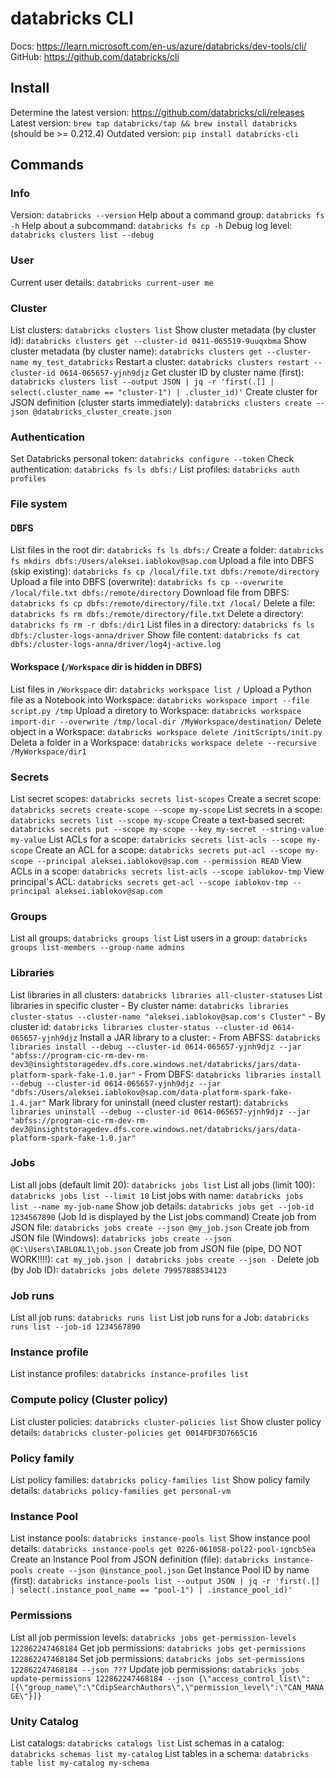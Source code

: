 # databricks CLI
 
Docs: https://learn.microsoft.com/en-us/azure/databricks/dev-tools/cli/
GitHub: https://github.com/databricks/cli
 
## Install
Determine the latest version: https://github.com/databricks/cli/releases
Latest version: `brew tap databricks/tap && brew install databricks` (should be >= 0.212.4)
Outdated version: `pip install databricks-cli`
 
## Commands
### Info
Version: `databricks --version`
Help about a command group: `databricks fs -h`
Help about a subcommand: `databricks fs cp -h`
Debug log level: `databricks clusters list --debug`
 
### User
Current user details: `databricks current-user me`
 
### Cluster
List clusters: `databricks clusters list`
Show cluster metadata (by cluster id): `databricks clusters get --cluster-id 0411-065519-9uuqxbma`
Show cluster metadata (by cluster name): `databricks clusters get --cluster-name my_test_databricks`
Restart a cluster: `databricks clusters restart --cluster-id 0614-065657-yjnh9djz`
Get cluster ID by cluster name (first): `databricks clusters list --output JSON | jq -r 'first(.[] | select(.cluster_name == "cluster-1") | .cluster_id)'`
Create cluster for JSON definition (cluster starts immediately): `databricks clusters create --json @databricks_cluster_create.json`
 
### Authentication
Set Databricks personal token: `databricks configure --token`
Check authentication: `databricks fs ls dbfs:/`
List profiles: `databricks auth profiles`
 
### File system
 
#### DBFS
List files in the root dir: `databricks fs ls dbfs:/`
Create a folder: `databricks fs mkdirs dbfs:/Users/aleksei.iablokov@sap.com`
Upload a file into DBFS (skip existing): `databricks fs cp /local/file.txt dbfs:/remote/directory`
Upload a file into DBFS (overwrite): `databricks fs cp --overwrite /local/file.txt dbfs:/remote/directory`
Download file from DBFS: `databricks fs cp dbfs:/remote/directory/file.txt /local/`
Delete a file: `databricks fs rm dbfs:/remote/directory/file.txt`
Delete a directory: `databricks fs rm -r dbfs:/dir1`
List files in a directory: `databricks fs ls dbfs:/cluster-logs-anna/driver`
Show file content: `databricks fs cat dbfs:/cluster-logs-anna/driver/log4j-active.log`
 
#### Workspace (`/Workspace` dir is hidden in DBFS)
List files in `/Workspace` dir: `databricks workspace list /`
Upload a Python file as a Notebook into Workspace: `databricks workspace import --file script.py /tmp`
Upload a diretory to Workspace: `databricks workspace import-dir --overwrite /tmp/local-dir /MyWorkspace/destination/`
Delete object in a Workspace: `databricks workspace delete /initScripts/init.py`
Deleta a folder in a Workspace: `databricks workspace delete --recursive /MyWorkspace/dir1`
 
### Secrets
List secret scopes: `databricks secrets list-scopes`
Create a secret scope: `databricks secrets create-scope --scope my-scope`
List secrets in a scope: `databricks secrets list --scope my-scope`
Create a text-based secret: `databricks secrets put --scope my-scope --key my-secret --string-value my-value`
List ACLs for a scope: `databricks secrets list-acls --scope my-scope`
Create an ACL for a scope: `databricks secrets put-acl --scope my-scope --principal aleksei.iablokov@sap.com --permission READ`
View ACLs in a scope: `databricks secrets list-acls --scope iablokov-tmp`
View principal's ACL: `databricks secrets get-acl --scope iablokov-tmp --principal aleksei.iablokov@sap.com`
 
### Groups
List all groups: `databricks groups list`
List users in a group: `databricks groups list-members --group-name admins`
 
### Libraries
List libraries in all clusters: `databricks libraries all-cluster-statuses`
List libraries in specific cluster
	- By cluster name: `databricks libraries cluster-status --cluster-name "aleksei.iablokov@sap.com's Cluster"`
	- By cluster id: `databricks libraries cluster-status --cluster-id 0614-065657-yjnh9djz`
Install a JAR library to a cluster: 
	- From ABFSS: `databricks libraries install --debug --cluster-id 0614-065657-yjnh9djz --jar "abfss://program-cic-rm-dev-rm-dev3@insightstoragedev.dfs.core.windows.net/databricks/jars/data-platform-spark-fake-1.0.jar"`
	- From DBFS: `databricks libraries install --debug --cluster-id 0614-065657-yjnh9djz --jar "dbfs:/Users/aleksei.iablokov@sap.com/data-platform-spark-fake-1.4.jar"`
Mark library for uninstall (need cluster restart): `databricks libraries uninstall --debug --cluster-id 0614-065657-yjnh9djz --jar "abfss://program-cic-rm-dev-rm-dev3@insightstoragedev.dfs.core.windows.net/databricks/jars/data-platform-spark-fake-1.0.jar"`
 
### Jobs
List all jobs (default limit 20): `databricks jobs list`
List all jobs (limit 100): `databricks jobs list --limit 10`
List jobs with name: `databricks jobs list --name my-job-name`
Show job details: `databricks jobs get --job-id 1234567890` (Job Id is displayed by the List jobs command)
Create job from JSON file: `databricks jobs create --json @my_job.json`
Create job from JSON file (Windows): `databricks jobs create --json @C:\Users\IABLOAL1\job.json`
Create job from JSON file (pipe, DO NOT WORK!!!!): `cat my_job.json | databricks jobs create --json -`
Delete job (by Job ID): `databricks jobs delete 79957888534123`
 
### Job runs
List all job runs: `databricks runs list`
List job runs for a Job: `databricks runs list --job-id 1234567890`

### Instance profile
List instance profiles: `databricks instance-profiles list`

### Compute policy (Cluster policy)
List cluster policies: `databricks cluster-policies list`
Show cluster policy details: `databricks cluster-policies get 0014FDF3D7665C16`

### Policy family
List policy families: `databricks policy-families list`
Show policy family details: `databricks policy-families get personal-vm`

### Instance Pool
List instance pools: `databricks instance-pools list`
Show instance pool details: `databricks instance-pools get 0226-061058-pol22-pool-igncb5ea`
Create an Instance Pool from JSON definition (file): `databricks instance-pools create --json @instance_pool.json`
Get Instance Pool ID by name (first): `databricks instance-pools list --output JSON | jq -r 'first(.[] | select(.instance_pool_name == "pool-1") | .instance_pool_id)'`

### Permissions
List all job permission levels: `databricks jobs get-permission-levels 122862247468184`
Get job permissions: `databricks jobs get-permissions 122862247468184`
Set job permissions: `databricks jobs set-permissions 122862247468184 --json ???`
Update job permissions: `databricks jobs update-permissions 122862247468184 --json {\"access_control_list\":[{\"group_name\":\"CdipSearchAuthors\",\"permission_level\":\"CAN_MANAGE\"}]}`

### Unity Catalog
List catalogs: `databricks catalogs list`
List schemas in a catalog: `databricks schemas list my-catalog` 
List tables in a schema: `databricks table list my-catalog my-schema`
